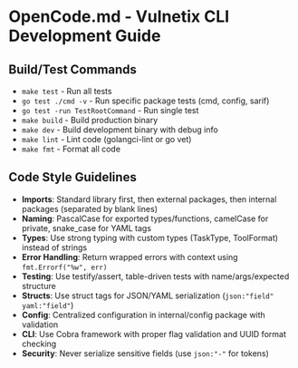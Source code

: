 # OpenCode.md - Vulnetix CLI Development Guide

## Build/Test Commands
- `make test` - Run all tests
- `go test ./cmd -v` - Run specific package tests (cmd, config, sarif)
- `go test -run TestRootCommand` - Run single test
- `make build` - Build production binary
- `make dev` - Build development binary with debug info
- `make lint` - Lint code (golangci-lint or go vet)
- `make fmt` - Format all code

## Code Style Guidelines
- **Imports**: Standard library first, then external packages, then internal packages (separated by blank lines)
- **Naming**: PascalCase for exported types/functions, camelCase for private, snake_case for YAML tags
- **Types**: Use strong typing with custom types (TaskType, ToolFormat) instead of strings
- **Error Handling**: Return wrapped errors with context using `fmt.Errorf("%w", err)` 
- **Testing**: Use testify/assert, table-driven tests with name/args/expected structure
- **Structs**: Use struct tags for JSON/YAML serialization (`json:"field" yaml:"field"`)
- **Config**: Centralized configuration in internal/config package with validation
- **CLI**: Use Cobra framework with proper flag validation and UUID format checking
- **Security**: Never serialize sensitive fields (use `json:"-"` for tokens)